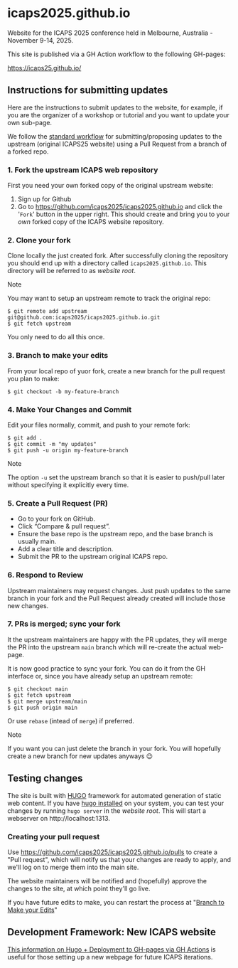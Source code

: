 # icaps2025.github.io

Website for the ICAPS 2025 conference held in Melbourne, Australia - November 9-14, 2025.

This site is published via a GH Action workflow to the following GH-pages:

https://icaps25.github.io/

## Instructions for submitting updates

Here are the instructions to submit updates to the website, for example, if you are the organizer of a workshop or tutorial and you want to update your own sub-page.

We follow the [standard workflow](https://docs.github.com/en/pull-requests/collaborating-with-pull-requests/proposing-changes-to-your-work-with-pull-requests/creating-a-pull-request-from-a-fork) for submitting/proposing updates to the upstream (original ICAPS25 website) using a Pull Request from a branch of a forked repo.

### 1. Fork the upstream ICAPS web repository

First you need your own forked copy of the original upstream website:

1. Sign up for Github
2. Go to https://github.com/icaps2025/icaps2025.github.io and click the '`Fork`' button in the upper right. This should create and bring you to your _own_ forked copy of the ICAPS website repository.

### 2. Clone your fork

Clone locally the just created fork. After successfully cloning the repository you should end up with a directory called `icaps2025.github.io`. This directory will be referred to as _website root_.

> [!NOTE]
> You may want to setup an upstream remote to track the original repo:
>
> ```shell
> $ git remote add upstream git@github.com:icaps2025/icaps2025.github.io.git
> $ git fetch upstream
> ```

You only need to do all this once.

### 3. Branch to make your edits

From your local repo of yuor fork, create a new branch for the pull request you plan to make:

```shell
$ git checkout -b my-feature-branch
```

### 4. Make Your Changes and Commit

Edit your files normally, commit, and push to your remote fork:

```shell
$ git add .
$ git commit -m "my updates"
$ git push -u origin my-feature-branch
```

> [!NOTE]
> The option `-u` set the upstream branch so that it is easier to push/pull later without specifying it explicitly every time.

### 5. Create a Pull Request (PR)

* Go to your fork on GitHub.
* Click “Compare & pull request”.
* Ensure the base repo is the upstream repo, and the base branch is usually main.
* Add a clear title and description.
* Submit the PR to the upstream original ICAPS repo.

### 6. Respond to Review

Upstream maintainers may request changes. Just push updates to the same branch in your fork and the Pull Request already created will include those new changes.

### 7. PRs is merged; sync your fork

It the upstream maintainers are happy with the PR updates, they will merge the PR into the upstream `main` branch which will re-create the actual web-page.

It is now good practice to sync your fork. You can do it from the GH interface or, since you have already setup an upstream remote:

```shell
$ git checkout main
$ git fetch upstream
$ git merge upstream/main
$ git push origin main
```

Or use `rebase` (intead of `merge`) if preferred.

> [!NOTE]
> If you want you can just delete the branch in your fork. You will hopefully create a new branch for new updates anyways 😉


## Testing changes

The site is built with [HUGO](https://gohugo.io) framework for automated generation of static web content.
If you have [hugo installed](https://gohugo.io/getting-started/installing) on your system, you can test your changes by running
`hugo server` in the *website root*.
This will start a webserver on http://localhost:1313.

### Creating your pull request ###
Use https://github.com/icaps2025/icaps2025.github.io/pulls to create a "Pull request", which will notify us that your changes are ready to apply, and we'll log on to merge them into the main site.

The website maintainers will be notified and (hopefully) approve the changes to the site, at which point they'll go live.

If you have future edits to make, you can restart the process at "[Branch to Make your Edits](https://github.com/icaps2025/icaps2025.github.io#branch-to-make-your-edits)"

## Development Framework: New ICAPS website

[This information on Hugo + Deployment to GH-pages via GH Actions](deployment.md) is useful for those setting up a new webpage for future ICAPS iterations.

